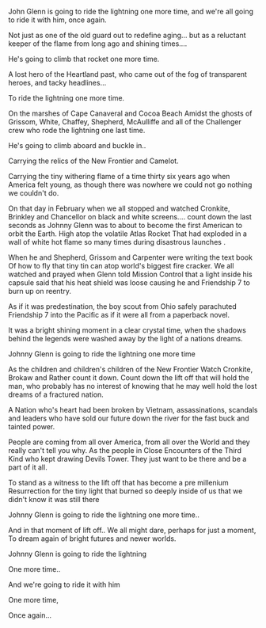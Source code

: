 John Glenn is going to ride the lightning one more time, 
and we're all going to ride it with him, once again. 

Not just as one of the old guard out to redefine aging… 
but as a reluctant keeper of the flame from long ago and shining times…. 

He's going to climb that rocket one more time. 

A lost hero of the Heartland past, who came out of the fog of transparent heroes, and tacky headlines… 

To ride the lightning one more time. 

On the marshes of Cape Canaveral and Cocoa Beach 
Amidst the ghosts of Grissom, White, Chaffey, Shepherd, McAulliffe 
and all of the Challenger crew who rode the lightning one last time. 

He's going to climb aboard and buckle in.. 

Carrying the relics of the New Frontier and Camelot. 

Carrying the tiny withering flame of a time thirty six years ago when America felt young, 
as though there was nowhere we could not go 
nothing we couldn't do. 

On that day in February when we all stopped and watched Cronkite, Brinkley and Chancellor on black and white screens…. 
count down the last seconds as Johnny Glenn was to about to become the first American to orbit the Earth. 
High atop the volatile Atlas Rocket 
That had exploded in a wall of white hot flame so many times during disastrous launches . 

When he and Shepherd, Grissom and Carpenter were writing the text book 
Of how to fly that tiny tin can atop world's biggest fire cracker. 
We all watched and prayed when Glenn told Mission Control that a light inside his capsule said that his heat shield was loose causing he and Friendship 7 to burn up on reentry. 

As if it was predestination, the boy scout from Ohio safely parachuted Friendship 7 into the Pacific as if it were all from a paperback novel. 

It was a bright shining moment in a clear crystal time, 
when the shadows behind the legends were washed away by the light of a nations dreams. 

Johnny Glenn is going to ride the lightning one more time 

As the children and children's children of the New Frontier 
Watch Cronkite, Brokaw and Rather count it down. 
Count down the lift off that will hold the man, who probably has no interest of knowing that he may well hold the lost dreams of a fractured nation. 

A Nation who's heart had been broken by Vietnam, assassinations, scandals and leaders who have sold our future down the river for the fast buck and tainted power. 

People are coming from all over America, from all over the World and they really can't tell you why. 
As the people in Close Encounters of the Third Kind who kept drawing Devils Tower. 
They just want to be there and be a part of it all. 

To stand as a witness to the lift off that has become a pre millenium Resurrection for the tiny light that burned so deeply inside of us that we didn't know it was still there 

Johnny Glenn is going to ride the lightning one more time.. 

And in that moment of lift off.. 
We all might dare, perhaps for just a moment, 
To dream again of bright futures and newer worlds. 

Johnny Glenn is going to ride the lightning 

One more time.. 

And we're going to ride it with him 

One more time, 

Once again…
